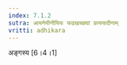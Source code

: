 ```yaml
---
index: 7.1.2
sutra: आयनेयीनीयियः फढखच्छघां प्रत्ययादीनाम्‌
vritti: adhikara
---
```


 अङ्गस्य [6।4।1] 